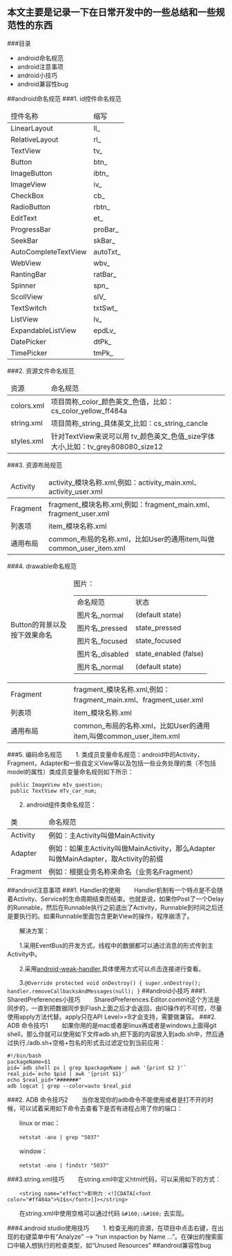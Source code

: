 ## 本文主要是记录一下在日常开发中的一些总结和一些规范性的东西

###目录
* android命名规范
* android注意事项
* android小技巧
* android兼容性bug

##android命名规范
###1. id控件命名规范

<table>
    <thead>
	 <tr>
	  <td>控件名称</td>
	  <td>缩写</td>
	 </tr>
	</thead>
    <tbody>
	 <tr>
	  <td>LinearLayout</td>
	  <td>ll_</td>
	</tr>
 	 <tr>
	  <td>RelativeLayout</td>
	  <td>rl_</td>
	</tr>
    <tr>
	  <td>TextView</td>
	  <td>tv_</td>
	</tr>
	<tr>
	  <td>Button</td>
	  <td>btn_</td>
	</tr>
    <tr>
	  <td>ImageButton</td>
	  <td>ibtn_</td>
	</tr>
    <tr>
	  <td>ImageView</td>
	  <td>iv_</td>
	</tr>
	<tr>
	  <td>CheckBox</td>
	  <td>cb_</td>
	</tr>
    <tr>
	  <td>RadioButton</td>
	  <td>rbtn_</td>
	</tr>
	<tr>
	  <td>EditText</td>
	  <td>et_</td>
	</tr>
    <tr>
	  <td>ProgressBar</td>
	  <td>proBar_</td>
	</tr>
    <tr>
	  <td>SeekBar</td>
	  <td>skBar_</td>
	</tr>
	<tr>
	  <td>AutoCompleteTextView</td>
	  <td>autoTxt_</td>
	</tr>
	<tr>
	  <td>WebView</td>
	  <td>wbv_</td>
	</tr>
	<tr>
	  <td>RantingBar</td>
	  <td>ratBar_</td>
	</tr>
	<tr>
	  <td>Spinner</td>
	  <td>spn_</td>
	</tr>
	<tr>
	  <td>ScollView</td>
	  <td>slV_</td>
	</tr>
	<tr>
	  <td>TextSwitch</td>
	  <td>txtSwt_</td>
	</tr>
	<tr>
	  <td>ListView</td>
	  <td>lv_</td>
	</tr>
	<tr>
	  <td>ExpandableListView</td>
	  <td>epdLv_</td>
	</tr>
	<tr>
	  <td>DatePicker</td>
	  <td>dtPk_</td>
	</tr>
	<tr>
	  <td>TimePicker</td>
	  <td>tmPk_</td>
	</tr>
  </tbody>
</table>

###2. 资源文件命名规范
<table>
    <thead>
	 <tr>
	  <td>资源</td>
	  <td>命名规范</td>
	 </tr>
	</thead>
    <tbody>
	 <tr>
	  <td>colors.xml</td>
	  <td>项目简称_color_颜色英文_色值，比如：cs_color_yellow_ff484a</td>
	</tr>
 	 <tr>
	  <td>string.xml</td>
	  <td>项目简称_string_具体英文,比如：cs_string_cancle</td>
	</tr>
    <tr>
	  <td>styles.xml</td>
	  <td>针对TextView来说可以用 tv_颜色英文_色值_size字体大小,比如：tv_grey808080_size12</td>
	</tr>
	
  </tbody>
</table>

###3. 资源布局规范
<table>
    <thead>
	 <tr>
	  <td>Activity</td>
	  <td>activity_模块名称.xml,例如：activity_main.xml、activity_user.xml</td>
	 </tr>
	</thead>
    <tbody>
	 <tr>
	  <td>Fragment</td>
	  <td>fragment_模块名称.xml,例如：fragment_main.xml、fragment_user.xml</td>
	</tr>
 	 <tr>
	  <td>列表项</td>
	  <td>item_模块名称.xml</td>
	</tr>
    <tr>
	  <td>通用布局</td>
	  <td>common_布局的名称.xml，比如User的通用item,叫做common_user_item.xml</td>
	</tr>
	
  </tbody>
</table>
###4. drawable命名规范
<table>
    <thead>
	 <tr>
	  <td>Button的背景以及按下效果命名</td>
	  <td>
		图片：
		<table>
		 <tr>
		  <td>命名规范</td>
		  <td>状态</td>
         </tr>
		 <tr>
		  <td>图片名_normal</td>
		  <td>(default state)</td>
         </tr>
		  <tr>
		  <td>图片名_pressed</td>
		  <td>state_pressed</td>
         </tr>
		  <tr>
		  <td>图片名_focused</td>
		  <td>state_focused</td>
         </tr>
		  <tr>
		  <td>图片名_disabled</td>
		  <td>state_enabled (false)</td>
         </tr>
		  <tr>
		  <td>图片名_normal</td>
		  <td>(default state)</td>
         </tr>
		</table>
	  </td>
	 </tr>
	</thead>
    <tbody>
	 <tr>
	  <td>Fragment</td>
	  <td>fragment_模块名称.xml,例如：fragment_main.xml、fragment_user.xml</td>
	</tr>
 	 <tr>
	  <td>列表项</td>
	  <td>item_模块名称.xml</td>
	</tr>
    <tr>
	  <td>通用布局</td>
	  <td>common_布局的名称.xml，比如User的通用item,叫做common_user_item.xml</td>
	</tr>
	
  </tbody>
</table>
###5. 编码命名规范
&ensp;&ensp;&ensp;&ensp;1. 类成员变量命名规范：android中的Activity，Fragment，Adapter和一些自定义View等以及包括一些业务处理的类（不包括model的属性）类成员变量命名规则如下所示：

	 public ImageView mIv_question;
	 public TextView mTv_car_num;
	
&ensp;&ensp;&ensp;&ensp;2. android组件类命名规范：

<table>
    <thead>
	 <tr>
	  <td>类</td>
	  <td>命名规范</td>
	 </tr>
	</thead>
    <tbody>
	 <tr>
	  <td>Activity</td>
	  <td>例如：主Activity叫做MainActivity</td>
	</tr>
 	 <tr>
	  <td>Adapter</td>
	  <td>例如：如果主Activity叫做MainActivity，那么Adapter叫做MainAdapter，取Activity的前缀</td>
	</tr>
    <tr>
	  <td>Fragment</td>
	  <td>例如：根据业务名称来命名（业务名Fragment）</td>
	</tr>
	
  </tbody>
</table>

	
##android注意事项
###1. Handler的使用
&ensp;&ensp;&ensp;&ensp;Handler机制有一个特点是不会随着Activity、Service的生命周期结束而结束。也就是说，如果你Post了一个Delay的Runnable，然后在Runnable执行之前退出了Activity，Runnable到时间之后还是要执行的。如果Runnable里面包含更新View的操作，程序崩溃了。

&ensp;&ensp;&ensp;&ensp;解决方案：

&ensp;&ensp;&ensp;&ensp;1.采用EventBus的开发方式，线程中的数据都可以通过消息的形式传到主Activity中。

&ensp;&ensp;&ensp;&ensp;2.采用[android-weak-handler](https://github.com/badoo/android-weak-handler),具体使用方式可以点击连接进行查看。

&ensp;&ensp;&ensp;&ensp;3.`@Override
    protected void onDestroy() {
        super.onDestroy();
        handler.removeCallbacksAndMessages(null);
    }`
##android小技巧
###1. SharedPreferences小技巧
&ensp;&ensp;&ensp;&ensp;SharedPreferences.Editor.commit这个方法是同步的，一直到把数据同步到Flash上面之后才会返回，由IO操作的不可控，尽量使用apply方法代替。apply只在API Level>=9才会支持，需要做兼容。
###2. ADB 命令技巧1
&ensp;&ensp;&ensp;&ensp;如果你用的是mac或者是linux再或者是windows上面得git shell，那么你就可以使用如下文件adb.sh,把下面的内容放入到adb.sh中，然后通过执行./adb.sh+空格+包名的形式去过滤定位到当前应用：

	
	#!/bin/bash
	packageName=$1
	pid=`adb shell ps | grep $packageName | awk '{print $2 }'`
	real_pid=`echo $pid | awk '{print $1}'`
	echo $real_pid+"#######"
	adb logcat | grep --color=auto $real_pid

###2. ADB 命令技巧2
&ensp;&ensp;&ensp;&ensp;当你发现你的adb命令不能使用或者是打不开的时候，可以试着采用如下命令去查看下是否有进程占用了你的端口：

&ensp;&ensp;&ensp;&ensp;linux or mac：

&ensp;&ensp;&ensp;&ensp;`netstat -ano | grep "5037"`

&ensp;&ensp;&ensp;&ensp;window：

&ensp;&ensp;&ensp;&ensp;`netstat -ano | findstr "5037"`

###3.string.xml技巧
&ensp;&ensp;&ensp;&ensp;在string.xml中定义html代码，可以采用如下的方式：

&ensp;&ensp;&ensp;&ensp;`<string name="effect">影响力：<![CDATA[<font color="#ff484a">%1$s</font>]]></string>
`

&ensp;&ensp;&ensp;&ensp;在string.xml中使用空格可以通过代码 `&#160;:&#160;`
去实现。

###4.android studio使用技巧
&ensp;&ensp;&ensp;&ensp;1. 检查无用的资源，在项目中点击右键，在出现的右键菜单中有“Analyze” --> “run inspaction by Name ...”。在弹出的搜索窗口中输入想执行的检查类型，如“Unused Resources”
##android兼容性bug 